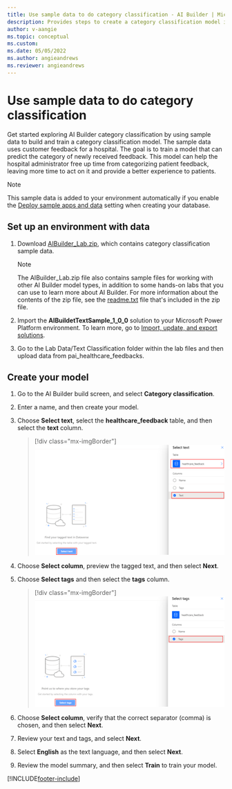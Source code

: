 ```yaml
---
title: Use sample data to do category classification - AI Builder | Microsoft Docs
description: Provides steps to create a category classification model in AI Builder using sample data provided by Microsoft.
author: v-aangie
ms.topic: conceptual
ms.custom: 
ms.date: 05/05/2022
ms.author: angieandrews
ms.reviewer: angieandrews
---
```


# Use sample data to do category classification

Get started exploring AI Builder category classification by using sample data to build and train a category classification model. The sample data uses customer feedback for a hospital. The goal is to train a model that can predict the category of newly received feedback. This model can help the hospital administrator free up time from categorizing patient feedback, leaving more time to act on it and provide a better experience to patients.

> [!NOTE]
> This sample data is added to your environment automatically if you enable the [Deploy sample apps and data](build-model.md#deploy-sample-apps-and-data) setting when creating your database.

## Set up an environment with data

1. Download [AIBuilder_Lab.zip](https://go.microsoft.com/fwlink/?linkid=2103171), which contains category classification sample data.

    > [!NOTE]
    > The AIBuilder_Lab.zip file also contains sample files for working with other AI Builder model types, in addition to some hands-on labs that you can use to learn more about AI Builder. For more information about the contents of the zip file, see the [readme.txt](https://go.microsoft.com/fwlink/?linkid=2108226) file that's included in the zip file.<!--By the way, this readme file needs some work. Please see learn-ai-builder.md for my markup.-->

2. Import the **AIBuildetTextSample_1_0_0** solution to your Microsoft Power Platform environment. To learn more, go to [Import, update, and export solutions](/powerapps/maker/common-data-service/import-update-export-solutions).

3. Go to the Lab Data/Text Classification folder within the lab files and then upload data from pai_healthcare_feedbacks.

## Create your model

1. Go to the AI Builder build screen, and select **Category classification**.

1. Enter a name, and then create your model.

1. Choose **Select text**, select the **healthcare_feedback** table, and then select the **text** column.

    > [!div class="mx-imgBorder"]
    > ![Screenshot of the Select text panel.](media/text-class-create-text.png "Select text panel")

1. Choose **Select column**, preview the tagged text, and then select **Next**.

1. Choose **Select tags** and then select the **tags** column.

    > [!div class="mx-imgBorder"]
    > ![Screenshot of the Select tags panel.](media/text-class-create-tags.png "Select tags panel")

1. Choose **Select column**, verify that the correct separator (comma) is chosen, and then select **Next**.
1. Review your text and tags, and select **Next**.
1. Select **English** as the text language, and then select **Next**.
1. Review the model summary, and then select **Train** to train your model.

[!INCLUDE[footer-include](includes/footer-banner.md)]
